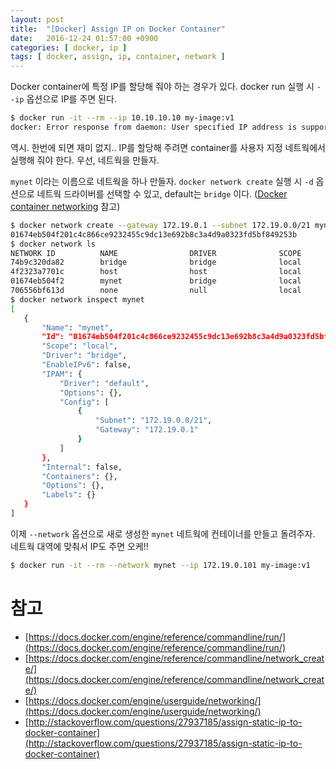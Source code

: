 ```yaml
---
layout: post
title:  "[Docker] Assign IP on Docker Container"
date:   2016-12-24 01:57:00 +0900
categories: [ docker, ip ]
tags: [ docker, assign, ip, container, network ]
---
```


Docker container에 특정 IP를 할당해 줘야 하는 경우가 있다. docker run 실행 시 `--ip` 옵션으로 IP를 주면 된다.

```bash
$ docker run -it --rm --ip 10.10.10.10 my-image:v1
docker: Error response from daemon: User specified IP address is supported on user defined networks only.
```

역시. 한번에 되면 재미 없지.. IP를 할당해 주려면 container를 사용자 지정 네트웍에서 실행해 줘야 한다. 우선, 네트웍을 만들자.

`mynet` 이라는 이름으로 네트웍을 하나 만들자. `docker network create` 실행 시 `-d` 옵션으로 네트웍 드라이버를 선택할 수 있고, default는 `bridge` 이다. ([Docker container networking](https://docs.docker.com/engine/userguide/networking/) 참고)

```bash
$ docker network create --gateway 172.19.0.1 --subnet 172.19.0.0/21 mynet
01674eb504f201c4c866ce9232455c9dc13e692b8c3a4d9a0323fd5bf849253b
$ docker network ls
NETWORK ID          NAME                DRIVER              SCOPE
74b9c320da82        bridge              bridge              local
4f2323a7701c        host                host                local
01674eb504f2        mynet               bridge              local
706556bf613d        none                null                local
$ docker network inspect mynet
[
   {
       "Name": "mynet",
       "Id": "01674eb504f201c4c866ce9232455c9dc13e692b8c3a4d9a0323fd5bf849253b",
       "Scope": "local",
       "Driver": "bridge",
       "EnableIPv6": false,
       "IPAM": {
           "Driver": "default",
           "Options": {},
           "Config": [
               {
                   "Subnet": "172.19.0.0/21",
                   "Gateway": "172.19.0.1"
               }
           ]
       },
       "Internal": false,
       "Containers": {},
       "Options": {},
       "Labels": {}
   }
]
```

이제 `--network` 옵션으로 새로 생성한 `mynet` 네트웍에 컨테이너를 만들고 돌려주자. 네트웍 대역에 맞춰서 IP도 주면 오케!!

```bash
$ docker run -it --rm --network mynet --ip 172.19.0.101 my-image:v1
```

# 참고
- [https://docs.docker.com/engine/reference/commandline/run/](https://docs.docker.com/engine/reference/commandline/run/)
- [https://docs.docker.com/engine/reference/commandline/network_create/](https://docs.docker.com/engine/reference/commandline/network_create/)
- [https://docs.docker.com/engine/userguide/networking/](https://docs.docker.com/engine/userguide/networking/)
- [http://stackoverflow.com/questions/27937185/assign-static-ip-to-docker-container](http://stackoverflow.com/questions/27937185/assign-static-ip-to-docker-container)

